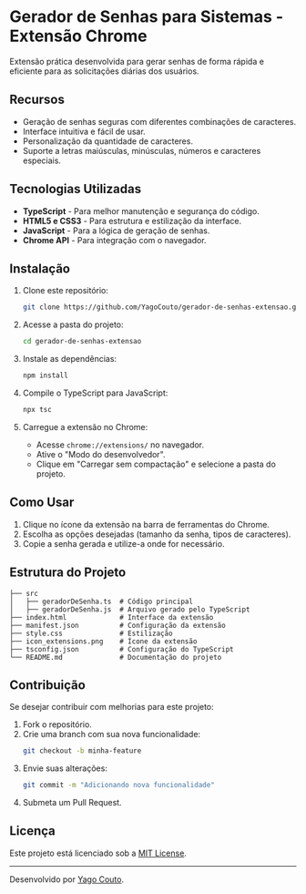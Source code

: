 # Gerador de Senhas para Sistemas - Extensão Chrome

Extensão prática desenvolvida para gerar senhas de forma rápida e eficiente para as solicitações diárias dos usuários.

## Recursos
- Geração de senhas seguras com diferentes combinações de caracteres.
- Interface intuitiva e fácil de usar.
- Personalização da quantidade de caracteres.
- Suporte a letras maiúsculas, minúsculas, números e caracteres especiais.

## Tecnologias Utilizadas
- **TypeScript** - Para melhor manutenção e segurança do código.
- **HTML5 e CSS3** - Para estrutura e estilização da interface.
- **JavaScript** - Para a lógica de geração de senhas.
- **Chrome API** - Para integração com o navegador.

## Instalação

1. Clone este repositório:
   ```bash
   git clone https://github.com/YagoCouto/gerador-de-senhas-extensao.git
   ```

2. Acesse a pasta do projeto:
   ```bash
   cd gerador-de-senhas-extensao
   ```

3. Instale as dependências:
   ```bash
   npm install
   ```

4. Compile o TypeScript para JavaScript:
   ```bash
   npx tsc
   ```

5. Carregue a extensão no Chrome:
   - Acesse `chrome://extensions/` no navegador.
   - Ative o "Modo do desenvolvedor".
   - Clique em "Carregar sem compactação" e selecione a pasta do projeto.

## Como Usar
1. Clique no ícone da extensão na barra de ferramentas do Chrome.
2. Escolha as opções desejadas (tamanho da senha, tipos de caracteres).
3. Copie a senha gerada e utilize-a onde for necessário.

## Estrutura do Projeto
```
├── src
│   ├── geradorDeSenha.ts  # Código principal
│   ├── geradorDeSenha.js  # Arquivo gerado pelo TypeScript
├── index.html             # Interface da extensão
├── manifest.json          # Configuração da extensão
├── style.css              # Estilização
├── icon_extensions.png    # Ícone da extensão
├── tsconfig.json          # Configuração do TypeScript
└── README.md              # Documentação do projeto
```

## Contribuição
Se desejar contribuir com melhorias para este projeto:
1. Fork o repositório.
2. Crie uma branch com sua nova funcionalidade:
   ```bash
   git checkout -b minha-feature
   ```
3. Envie suas alterações:
   ```bash
   git commit -m "Adicionando nova funcionalidade"
   ```
4. Submeta um Pull Request.

## Licença
Este projeto está licenciado sob a [MIT License](LICENSE).

---

Desenvolvido por [Yago Couto](https://github.com/YagoCouto).

